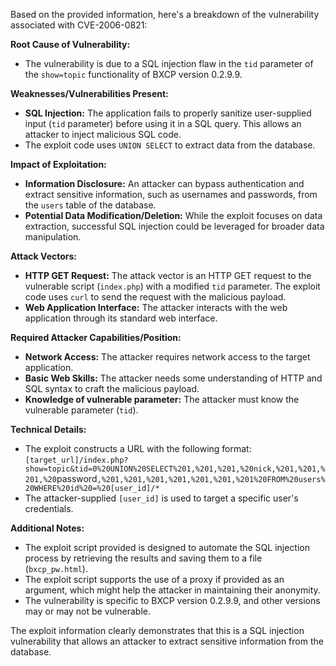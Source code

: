 Based on the provided information, here's a breakdown of the vulnerability associated with CVE-2006-0821:

**Root Cause of Vulnerability:**
- The vulnerability is due to a SQL injection flaw in the `tid` parameter of the `show=topic` functionality of BXCP version 0.2.9.9.

**Weaknesses/Vulnerabilities Present:**
- **SQL Injection:** The application fails to properly sanitize user-supplied input (`tid` parameter) before using it in a SQL query. This allows an attacker to inject malicious SQL code.
- The exploit code uses `UNION SELECT` to extract data from the database.

**Impact of Exploitation:**
- **Information Disclosure:** An attacker can bypass authentication and extract sensitive information, such as usernames and passwords, from the `users` table of the database.
- **Potential Data Modification/Deletion:** While the exploit focuses on data extraction, successful SQL injection could be leveraged for broader data manipulation.

**Attack Vectors:**
- **HTTP GET Request:** The attack vector is an HTTP GET request to the vulnerable script (`index.php`) with a modified `tid` parameter. The exploit code uses `curl` to send the request with the malicious payload.
- **Web Application Interface:** The attacker interacts with the web application through its standard web interface.

**Required Attacker Capabilities/Position:**
- **Network Access:** The attacker requires network access to the target application.
- **Basic Web Skills:** The attacker needs some understanding of HTTP and SQL syntax to craft the malicious payload.
- **Knowledge of vulnerable parameter:** The attacker must know the vulnerable parameter (`tid`).

**Technical Details:**
- The exploit constructs a URL with the following format: `[target_url]/index.php?show=topic&tid=0%20UNION%20SELECT%201,%201,%201,%20nick,%201,%201,%201,%20`password`,%201,%201,%201,%201,%201,%201,%201%20FROM%20users%20WHERE%20id%20=%20[user_id]/*`
- The attacker-supplied `[user_id]` is used to target a specific user's credentials.

**Additional Notes:**
- The exploit script provided is designed to automate the SQL injection process by retrieving the results and saving them to a file (`bxcp_pw.html`).
- The exploit script supports the use of a proxy if provided as an argument, which might help the attacker in maintaining their anonymity.
- The vulnerability is specific to BXCP version 0.2.9.9, and other versions may or may not be vulnerable.

The exploit information clearly demonstrates that this is a SQL injection vulnerability that allows an attacker to extract sensitive information from the database.